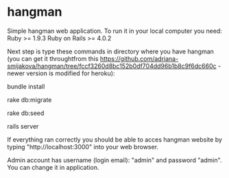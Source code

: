 ﻿hangman
=======
Simple hangman web application.
To run it in your local computer you need:
Ruby  >= 1.9.3
Ruby on Rails >= 4.0.2

Next step is type these commands in directory where you have hangman 
(you can get it throughtfrom this https://github.com/adriana-smijakova/hangman/tree/fccf3260d8bc152b0df704dd96b1b8c9f6dc660c - newer version is modified for heroku):

bundle install

rake db:migrate

rake db:seed

rails server

If everything ran correctly you should be able to acces hangman website by typing
"http://localhost:3000" into your web browser.

Admin account has username (login email): "admin" and password "admin". You can change
it in application.

 



